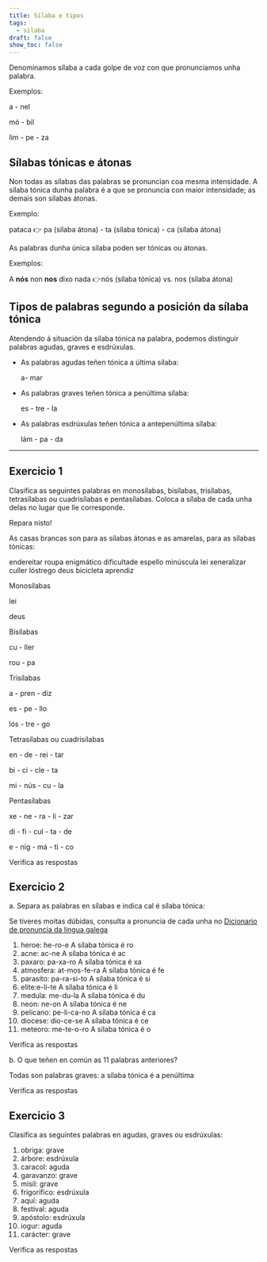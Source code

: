 ```yaml
---
title: Sílaba e tipos
tags:
  - silaba
draft: false
show_toc: false
---
```

Denominamos sílaba a cada golpe de voz con que pronunciamos unha palabra.

Exemplos:

<e-answer size=3 readonly>a</e-answer> - <e-answer size=3 highlight readonly>nel</e-answer>

<e-answer size=3 highlight readonly>mó</e-answer> - <e-answer size=3 readonly>bil</e-answer>

<e-answer size=3 readonly>lim</e-answer> - <e-answer size=3 highlight readonly>pe</e-answer> - <e-answer size=3 readonly>za</e-answer>

## Sílabas tónicas e átonas

Non todas as sílabas das palabras se pronuncian coa mesma intensidade. A sílaba
tónica dunha palabra é a que se pronuncia con maior intensidade; as demais son
sílabas átonas.

Exemplo:

pataca 👉 <e-answer size=3 readonly>pa</e-answer> (sílaba átona) - <e-answer size=3 highlight readonly>ta</e-answer> (sílaba tónica) - <e-answer size=3 readonly>ca</e-answer> (sílaba átona)

As palabras dunha única sílaba poden ser tónicas ou átonas.

Exemplos:

A **nós** non **nos** dixo nada 👉<e-answer size=3 highlight readonly>nós</e-answer> (sílaba tónica) vs. <e-answer size=3 readonly>nos</e-answer> (sílaba átona)

## Tipos de palabras segundo a posición da sílaba tónica

Atendendo á situación da sílaba tónica na palabra, podemos distinguir palabras
agudas, graves e esdrúxulas.

* As palabras agudas teñen tónica a última sílaba: 

  <e-answer size=3 readonly>a</e-answer>- <e-answer size=3 highlight readonly>mar</e-answer>
* As palabras graves teñen tónica a penúltima sílaba:

  <e-answer size=3 readonly>es</e-answer> - <e-answer size=3 highlight readonly>tre</e-answer> - <e-answer size=3 readonly>la</e-answer>
* As palabras esdrúxulas teñen tónica a antepenúltima sílaba: 

  <e-answer size=3 highlight readonly>lám</e-answer> - <e-answer size=3 readonly>pa</e-answer> - <e-answer size=3 readonly>da</e-answer>

- - -

## Exercicio 1

Clasifica as seguintes palabras en monosílabas, bisílabas, trisílabas, tetrasílabas ou cuadrisílabas e pentasílabas. Coloca a sílaba de cada unha delas no lugar que lle corresponde.

Repara nisto!

As casas brancas son para as sílabas átonas e as amarelas, para as sílabas tónicas:

<e-layout>
<e-tag color=1>endereitar</e-tag>
<e-tag color=1>roupa</e-tag>
<e-tag color=1>enigmático</e-tag>
<e-tag color=1>dificultade</e-tag>
<e-tag color=1>espello</e-tag>
<e-tag color=1>minúscula</e-tag>
<e-tag color=1>lei</e-tag>
<e-tag color=1>xeneralizar</e-tag>
<e-tag color=1>culler</e-tag>
<e-tag color=1>lóstrego</e-tag>
<e-tag color=1>deus</e-tag>
<e-tag color=1>bicicleta</e-tag>
<e-tag color=1>aprendiz</e-tag>
</e-layout>

Monosílabas

<e-answer size=3 highlight readonly>lei</e-answer>

<e-answer size=3 highlight>deus</e-answer>

Bisílabas

<e-answer size=3>cu</e-answer> - <e-answer size=3 highlight>ller</e-answer>

<e-answer size=3 highlight>rou</e-answer> - <e-answer size=3>pa</e-answer>

Trisílabas

<e-answer size=3>a</e-answer> - <e-answer size=3>pren</e-answer> - <e-answer size=3 highlight>diz</e-answer>

<e-answer size=3>es</e-answer> - <e-answer size=3 highlight>pe</e-answer> - <e-answer size=3>llo</e-answer>

<e-answer size=3 highlight>lós</e-answer> - <e-answer size=3>tre</e-answer> - <e-answer size=3>go</e-answer>

Tetrasílabas ou cuadrisílabas

<e-answer size=3>en</e-answer> - <e-answer size=3>de</e-answer> - <e-answer size=3>rei</e-answer> - <e-answer size=3 highlight>tar</e-answer>

<e-answer size=3>bi</e-answer> - <e-answer size=3>ci</e-answer> - <e-answer size=3 highlight>cle</e-answer> - <e-answer size=3>ta</e-answer>

<e-answer size=3>mi</e-answer> - <e-answer size=3 highlight>nús</e-answer> - <e-answer size=3>cu</e-answer> - <e-answer size=3>la</e-answer>

Pentasílabas

<e-answer size=3>xe</e-answer> - <e-answer size=3>ne</e-answer> - <e-answer size=3>ra</e-answer> - <e-answer size=3>li</e-answer> - <e-answer size=3 highlight>zar</e-answer>

<e-answer size=3>di</e-answer> - <e-answer size=3>fi</e-answer> - <e-answer size=3>cul</e-answer> - <e-answer size=3 highlight>ta</e-answer> - <e-answer size=3>de</e-answer>

<e-answer size=3>e</e-answer> - <e-answer size=3>nig</e-answer> - <e-answer size=3 highlight>má</e-answer> - <e-answer size=3>ti</e-answer> - <e-answer size=3>co</e-answer>

<e-validate>Verifica as respostas</e-validate>

## Exercicio 2

a. Separa as palabras en sílabas e indica cal é sílaba tónica:

Se tiveres moitas dúbidas, consulta a pronuncia de cada unha no [Dicionario de pronuncia da lingua galega](https://ilg.usc.es/pronuncia/)

1. heroe: <e-answer readonly>he-ro-e</e-answer> A sílaba tónica é <e-answer readonly>ro</e-answer>
2. acne: <e-answer>ac-ne</e-answer> A sílaba tónica é <e-answer>ac</e-answer>
3. paxaro: <e-answer>pa-xa-ro</e-answer> A sílaba tónica é <e-answer>xa</e-answer>
4. atmosfera: <e-answer>at-mos-fe-ra</e-answer> A sílaba tónica é <e-answer>fe</e-answer>
5. parasito: <e-answer>pa-ra-si-to</e-answer> A sílaba tónica é <e-answer>si</e-answer>
6. elite:<e-answer>e-li-te</e-answer> A sílaba tónica é <e-answer>li</e-answer>
7. medula: <e-answer>me-du-la</e-answer> A sílaba tónica é <e-answer>du</e-answer>
8. neon: <e-answer>ne-on</e-answer> A sílaba tónica é <e-answer>ne</e-answer>
9. pelicano: <e-answer>pe-li-ca-no</e-answer> A sílaba tónica é <e-answer>ca</e-answer>
10. diocese: <e-answer>dio-ce-se</e-answer> A sílaba tónica é <e-answer>ce</e-answer>
11. meteoro: <e-answer>me-te-o-ro</e-answer> A sílaba tónica é <e-answer>o</e-answer>

<e-validate>Verifica as respostas</e-validate>

b. O que teñen en común as 11 palabras anteriores?

Todas son palabras <e-answer>graves</e-answer>: a sílaba tónica é a <e-answer>penúltima</e-answer>

<e-validate>Verifica as respostas</e-validate>

## Exercicio 3

Clasifica as seguintes palabras en agudas, graves ou esdrúxulas:

1. obriga: <e-answer readonly>grave</e-answer>
2. árbore: <e-answer> esdrúxula </e-answer>
3. caracol: <e-answer> aguda </e-answer>
4. garavanzo: <e-answer> grave </e-answer>
5. mísil: <e-answer> grave </e-answer>
6. frigorífico: <e-answer> esdrúxula </e-answer>
7. aquí: <e-answer> aguda </e-answer>
8. festival: <e-answer> aguda </e-answer>
9. apóstolo: <e-answer> esdrúxula </e-answer>
10. iogur: <e-answer> aguda </e-answer>
11. carácter: <e-answer> grave </e-answer>

<e-validate>Verifica as respostas</e-validate>

